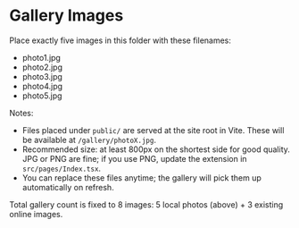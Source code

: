 # Gallery Images

Place exactly five images in this folder with these filenames:

- photo1.jpg
- photo2.jpg
- photo3.jpg
- photo4.jpg
- photo5.jpg

Notes:
- Files placed under `public/` are served at the site root in Vite. These will be available at `/gallery/photoX.jpg`.
- Recommended size: at least 800px on the shortest side for good quality. JPG or PNG are fine; if you use PNG, update the extension in `src/pages/Index.tsx`.
- You can replace these files anytime; the gallery will pick them up automatically on refresh.

Total gallery count is fixed to 8 images: 5 local photos (above) + 3 existing online images.
